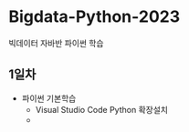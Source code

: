# Bigdata-Python-2023
빅데이터 자바반 파이썬 학습

## 1일차
- 파이썬 기본학습
    - Visual Studio Code Python 확장설치
    - 
